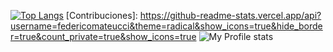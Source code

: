 
[![Top Langs](https://github-readme-stats.vercel.app/api/top-langs/?username=federicomateucci)](https://github.com/anuraghazra/github-readme-stats)
[Contribuciones]: https://github-readme-stats.vercel.app/api?username=federicomateucci&theme=radical&show_icons=true&hide_border=true&count_private=true&show_icons=true
![My Profile stats](https://github-readme-stats.vercel.app/api?username=federicomateucci&count_private=true)
